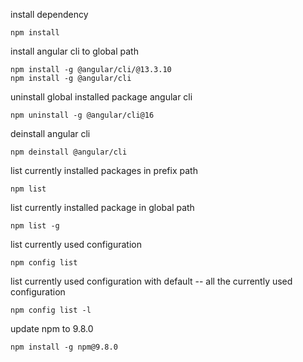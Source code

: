 install dependency
```
npm install
```

install angular cli to global path
```
npm install -g @angular/cli/@13.3.10
npm install -g @angular/cli
```

uninstall global installed package angular cli
```
npm uninstall -g @angular/cli@16
```

deinstall angular cli
```
npm deinstall @angular/cli
```

list currently installed packages in prefix path
```
npm list
```

list currently installed package in global path
```
npm list -g
```

list currently used configuration
```
npm config list
```

list currently used configuration with default -- all the currently used configuration
```
npm config list -l
```
update npm to 9.8.0
```
npm install -g npm@9.8.0
```
